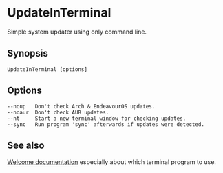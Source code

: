 # UpdateInTerminal

Simple system updater using only command line.

## Synopsis
```
UpdateInTerminal [options]
```

## Options
```
--noup   Don't check Arch & EndeavourOS updates.
--noaur  Don't check AUR updates.
--nt     Start a new terminal window for checking updates.
--sync   Run program 'sync' afterwards if updates were detected.
```

## See also

[Welcome documentation](https://discovery.endeavouros.com/endeavouros-tools/welcome/) especially about which terminal program to use.